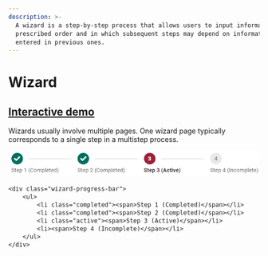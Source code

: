 ```yaml
---
description: >-
  A wizard is a step-by-step process that allows users to input information in a
  prescribed order and in which subsequent steps may depend on information
  entered in previous ones.
---
```


# Wizard

## [Interactive demo](http://cloud.crimsonlogic.com/2021/website/jds/v1/components.html#wizard-wrapper)

Wizards usually involve multiple pages. One wizard page typically corresponds to a single step in a multistep process.

![](../.gitbook/assets/image%20%284%29.png)

```text
<div class="wizard-progress-bar">
    <ul>
        <li class="completed"><span>Step 1 (Completed)</span></li>
        <li class="completed"><span>Step 2 (Completed)</span></li>
        <li class="active"><span>Step 3 (Active)</span></li>
        <li><span>Step 4 (Incomplete)</span></li>
    </ul>
</div>
```



